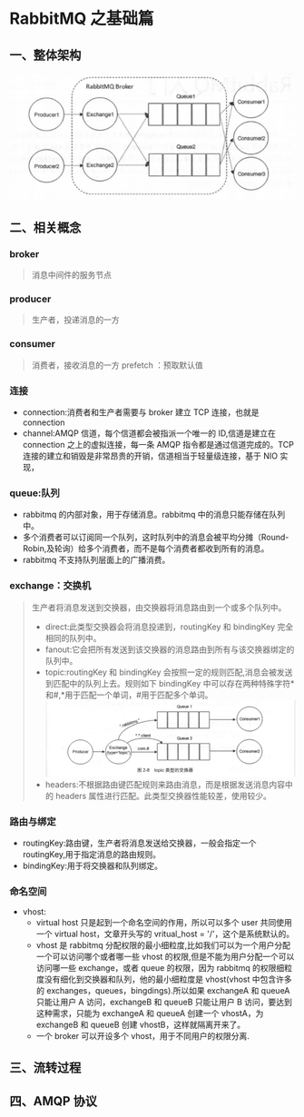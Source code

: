 # RabbitMQ 之基础篇

## 一、整体架构

![](../../../../pic/中间件/rabbitmq_1.png)

## 二、相关概念

### broker

> 消息中间件的服务节点

### producer

> 生产者，投递消息的一方

### consumer

> 消费者，接收消息的一方
> prefetch ：预取默认值

### 连接

- connection:消费者和生产者需要与 broker 建立 TCP 连接，也就是 connection
- channel:AMQP 信道，每个信道都会被指派一个唯一的 ID,信道是建立在 connection 之上的虚拟连接，每一条 AMQP 指令都是通过信道完成的。TCP 连接的建立和销毁是非常昂贵的开销，信道相当于轻量级连接，基于 NIO 实现，

### queue:队列

- rabbitmq 的内部对象，用于存储消息。rabbitmq 中的消息只能存储在队列中。
- 多个消费者可以订阅同一个队列，这时队列中的消息会被平均分摊（Round-Robin,及轮询）给多个消费者，而不是每个消费者都收到所有的消息。
- rabbitmq 不支持队列层面上的广播消费。

### exchange：交换机

> 生产者将消息发送到交换器，由交换器将消息路由到一个或多个队列中。
>
> - direct:此类型交换器会将消息投递到，routingKey 和 bindingKey 完全相同的队列中。
> - fanout:它会把所有发送到该交换器的消息路由到所有与该交换器绑定的队列中。
> - topic:routingKey 和 bindingKey 会按照一定的规则匹配,消息会被发送到匹配中的队列上去。规则如下
>   bindingKey 中可以存在两种特殊字符*和#,*用于匹配一个单词，#用于匹配多个单词。
>   ![](../../../../pic/中间件/rabbitmq_2.png)
> - headers:不根据路由键匹配规则来路由消息，而是根据发送消息内容中的 headers 属性进行匹配。此类型交换器性能较差，使用较少。

### 路由与绑定

- routingKey:路由键，生产者将消息发送给交换器，一般会指定一个 routingKey,用于指定消息的路由规则。
- bindingKey:用于将交换器和队列绑定。

### 命名空间

- vhost:
  - virtual host 只是起到一个命名空间的作用，所以可以多个 user 共同使用一个 virtual host，文章开头写的 vritual_host = '/'，这个是系统默认的。
  - vhost 是 rabbitmq 分配权限的最小细粒度,比如我们可以为一个用户分配一个可以访问哪个或者哪一些 vhost 的权限,但是不能为用户分配一个可以访问哪一些 exchange，或者 queue 的权限，因为 rabbitmq 的权限细粒度没有细化到交换器和队列，他的最小细粒度是 vhost(vhost 中包含许多的 exchanges，queues，bingdings).所以如果 exchangeA 和 queueA 只能让用户 A 访问，exchangeB 和 queueB 只能让用户 B 访问，要达到这种需求，只能为 exchangeA 和 queueA 创建一个 vhostA，为 exchangeB 和 queueB 创建 vhostB，这样就隔离开来了。
  - 一个 broker 可以开设多个 vhost，用于不同用户的权限分离.

## 三、流转过程

## 四、AMQP 协议
